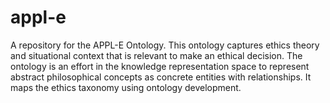 # appl-e
A repository for the APPL-E Ontology. This ontology captures ethics theory and situational context that is relevant to make an ethical decision. The ontology is an effort in the knowledge representation space to represent abstract philosophical concepts as concrete entities with relationships. It maps the ethics taxonomy using ontology development.
